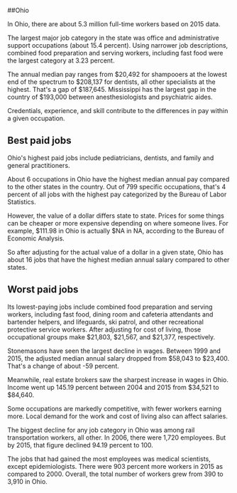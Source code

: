 

##Ohio

In Ohio, there are about 5.3 million full-time workers based on 2015 data.

The largest major job category in the state was <span class='occ_title_em'>office and administrative support occupations</span> (about 15.4 percent). Using narrower job descriptions, <span class='occ_title_em'>combined food preparation and serving workers, including fast food</span> were the largest category at 3.23 percent.
               
The annual median pay ranges from $20,492 for <span class='occ_title_em'>shampooers</span> at the lowest end of the spectrum to  $208,137 for <span class='occ_title_em'>dentists, all other specialists</span> at the highest. That's a gap of $187,645. Mississippi has the largest gap in the country of $193,000 between <span class='occ_title_em'>anesthesiologists and psychiatric aides</span>.
          
Credentials, experience, and skill contribute to the differences in pay within a given occupation.

## Best paid jobs
Ohio's highest paid jobs include <span class='occ_title_em'>pediatricians, dentists</span>, and <span class='occ_title_em'>family and general practitioners</span>.
               
About 6 occupations in Ohio have the highest median annual pay compared to the other states in the country. Out of 799 specific occupations, that's 4 percent of all jobs with the highest pay categorized by the Bureau of Labor Statistics.
               
However, the value of a dollar differs state to state. Prices for some things can be cheaper or more expensive depending on where someone lives. For example, $111.98 in Ohio is actually $NA in NA, according to the Bureau of Economic Analysis.
               
So after adjusting for the actual value of a dollar in a given state, Ohio has about 16 jobs that have the highest median annual salary compared to other states.
               
## Worst paid jobs

Its lowest-paying jobs include <span class='occ_title_em'>combined food preparation and serving workers, including fast food</span>, <span class='occ_title_em'>dining room and cafeteria attendants and bartender helpers</span>, and <span class='occ_title_em'>lifeguards, ski patrol, and other recreational protective service workers</span>. After adjusting for cost of living, those occupational groups make $21,803,  $21,567, and  $21,377, respectively.
               
<span class='occ_title_em'>Stonemasons</span> have seen the largest decline in wages. Between 1999 and 2015, the adjusted median annual salary dropped from $58,043 to $23,400. That's a change of about -59 percent.
               
Meanwhile, <span class='occ_title_em'>real estate brokers</span> saw the sharpest increase in wages in Ohio. Income went up 145.19 percent between 2004 and 2015 from $34,521 to $84,640.

Some occupations are markedly competitive, with fewer workers earning more. Local demand for the work and cost of living also can affect salaries.

            
The biggest decline for any job category in Ohio was among <span class='occ_title_em'>rail transportation workers, all other</span>. In 2006, there were 1,720 employees. But by 2015, that figure declined 94.19 percent to 100. 
               
The jobs that had gained the most employees was medical scientists, except epidemiologists. There were 903 percent more workers in 2015 as compared to 2000. Overall, the total number of workers grew from 390 to 3,910 in Ohio.
